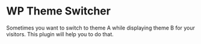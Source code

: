 # WP Theme Switcher

Sometimes you want to switch to theme A while displaying theme B for your visitors. This plugin will help you to do that.
